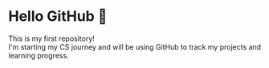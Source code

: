 # Hello GitHub 👋
This is my first repository!  
I'm starting my CS journey and will be using GitHub to track my projects and learning progress.
